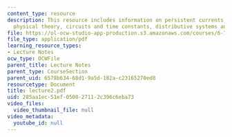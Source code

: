 ```yaml
---
content_type: resource
description: This resource includes information on persistent currents, parts of a
  physical theory, circuits and time constants, distributive systems and time constants.
file: https://ol-ocw-studio-app-production.s3.amazonaws.com/courses/6-763-applied-superconductivity-fall-2005/285aa1ec51ef050027112c396c6eba73_lecture2.pdf
file_type: application/pdf
learning_resource_types:
- Lecture Notes
ocw_type: OCWFile
parent_title: Lecture Notes
parent_type: CourseSection
parent_uid: 6578b634-68d1-9a5d-182a-c23165270ed8
resourcetype: Document
title: lecture2.pdf
uid: 285aa1ec-51ef-0500-2711-2c396c6eba73
video_files:
  video_thumbnail_file: null
video_metadata:
  youtube_id: null
---
```


